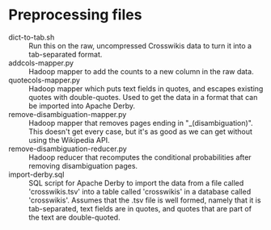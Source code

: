 Preprocessing files
===================
<dl>
  <dt>dict-to-tab.sh</dt>
  <dd>Run this on the raw, uncompressed Crosswikis data to turn it into a
  tab-separated format.</dd>

  <dt>addcols-mapper.py</dt>
  <dd>Hadoop mapper to add the counts to a new column in the raw data.</dd>

  <dt>quotecols-mapper.py</dt>
  <dd>Hadoop mapper which puts text fields in quotes, and escapes existing
  quotes with double-quotes. Used to get the data in a format that can be
  imported into Apache Derby.</dd>

  <dt>remove-disambiguation-mapper.py</dt>
  <dd>Hadoop mapper that removes pages ending in "_(disambiguation)". This
  doesn't get every case, but it's as good as we can get without using the
  Wikipedia API.</dd>

  <dt>remove-disambiguation-reducer.py</dt>
  <dd>Hadoop reducer that recomputes the conditional probabilities after
  removing disambiguation pages.</dd>

  <dt>import-derby.sql</dt>
  <dd>SQL script for Apache Derby to import the data from a file called
  'crosswikis.tsv' into a table called 'crosswikis' in a database called
  'crosswikis'. Assumes that the .tsv file is well formed, namely that it is
  tab-separated, text fields are in quotes, and quotes that are part of the text
  are double-quoted.</dd>
</dl>
